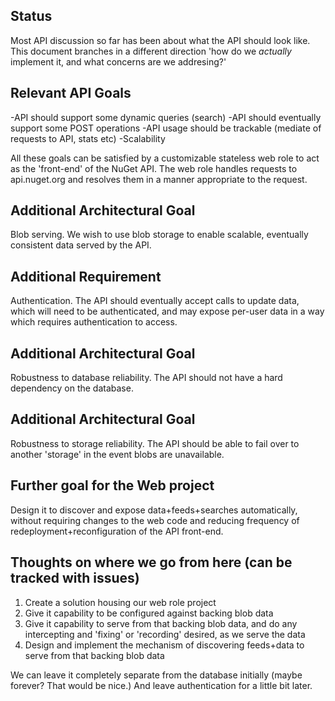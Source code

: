 ## Status
Most API discussion so far has been about what the API should look like.
This document branches in a different direction 'how do we *actually* implement it, and what concerns are we addresing?'

## Relevant API Goals
-API should support some dynamic queries (search)
-API should eventually support some POST operations
-API usage should be trackable (mediate of requests to API, stats etc)
-Scalability


All these goals can be satisfied by a customizable stateless web role to act as the 'front-end' of the NuGet API.
The web role handles requests to api.nuget.org and resolves them in a manner appropriate to the request.

## Additional Architectural Goal
Blob serving. We wish to use blob storage to enable scalable, eventually consistent data served by the API.

## Additional Requirement
Authentication. The API should eventually accept calls to update data, which will need to be authenticated, 
and may expose per-user data in a way which requires authentication to access.

## Additional Architectural Goal
Robustness to database reliability. The API should not have a hard dependency on the database. 

## Additional Architectural Goal
Robustness to storage reliability. The API should be able to fail over to another 'storage' in the event blobs are unavailable.

## Further goal for the Web project
Design it to discover and expose data+feeds+searches automatically, without requiring changes to the web code 
and reducing frequency of redeployment+reconfiguration of the API front-end.



## Thoughts on where we go from here (can be tracked with issues)
1. Create a solution housing our web role project
1. Give it capability to be configured against backing blob data
1. Give it capability to serve from that backing blob data, and do any intercepting and 'fixing' or 'recording' desired, as we serve the data
1. Design and implement the mechanism of discovering feeds+data to serve from that backing blob data

We can leave it completely separate from the database initially (maybe forever? That would be nice.)
And leave authentication for a little bit later.
